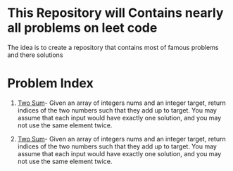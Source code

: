 # This Repository will Contains nearly all problems on leet code
The idea is to create a repository that contains most of famous problems and there solutions

# Problem Index
 1. [Two Sum](./1_to_100/1)-
        Given an array of integers nums and an integer target, return indices of the two numbers such that they add up to target.
        You may assume that each input would have exactly one solution, and you may not use the same element twice.

 1. [Two Sum](./1_to_100/1)-
        Given an array of integers nums and an integer target, return indices of the two numbers such that they add up to target.
        You may assume that each input would have exactly one solution, and you may not use the same element twice.